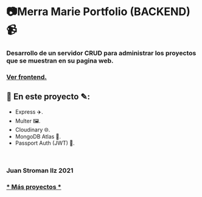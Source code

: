 <html>
<head>
</head>
<body>
  <h1>📷Merra Marie Portfolio (BACKEND)📹</h1>
  <h3>Desarrollo de un servidor CRUD para administrar los proyectos que se muestran en su pagina web.</h3>
  <h3><a href='https://github.com/JuanStromanIlz/merramarie-front'>Ver frontend.</a></h3>
  <h2>📖 En este proyecto ✎:</h2>
  <ul>
    <li>Express ✈️.</li>
    <li>Multer 🖼️.</li>
    <li>Cloudinary 🌐.</li>
    <li>MongoDB Atlas 📁.</li>
    <li>Passport Auth (JWT) 🔑.</li>
  </ul>
  <br />
  <footer>
    <h3>Juan Stroman Ilz 2021</h3>
    <h3><a href='https://github.com/JuanStromanIlz/'>* Más proyectos *</a></h3>
  </footer>
</body>
</html>
